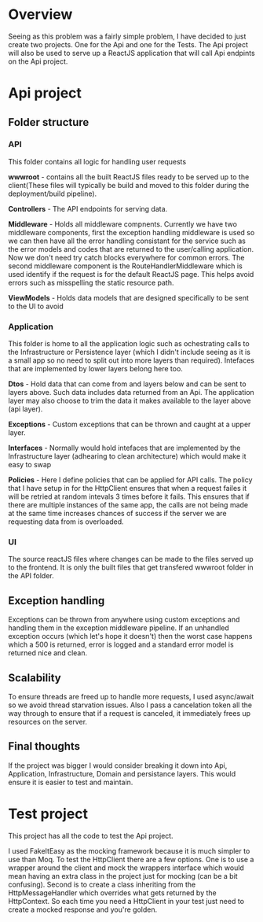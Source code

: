# Overview

Seeing as this problem was a fairly simple problem, I have decided to just create two projects. One for the Api and one for the Tests.
The Api project will also be used to serve up a ReactJS application that will call Api endpints on the Api project. 

# Api project

## Folder structure

### API
This folder contains all logic for handling user requests<br>

**wwwroot** - contains all the built ReactJS files ready to be served up to the client(These files will typically be build and moved to this folder during the deployment/build pipeline).

**Controllers** - The API endpoints for serving data.

**Middleware** - Holds all middleware compnents. Currently we have two middleware components, first the exception handling middleware is used so we can then have all the error handling consistant for the service such as the error models and codes that are returned to the user/calling application. Now we don't need try catch blocks everywhere for common errors. The second middleware component is the RouteHandlerMiddleware which is used identify if the request is for the default ReactJS page. This helps avoid errors such as misspelling the static resource path.

**ViewModels** - Holds data models that are designed specifically to be sent to the UI to avoid

### Application
This folder is home to all the application logic such as ochestrating calls to the Infrastructure or Persistence layer (which I didn't include seeing as it is a small app so no need to split out into more layers than required). Intefaces that are implemented by lower layers belong here too.

**Dtos** - Hold data that can come from and layers below and can be sent to layers above. Such data includes data returned from an Api. The application layer may also choose to trim the data it makes available to the layer above (api layer). 

**Exceptions** - Custom exceptions that can be thrown and caught at a upper layer.

**Interfaces** - Normally would hold intefaces that are implemented by the Infrastructure layer (adhearing to clean architecture) which would make it easy to swap

**Policies** - Here I define policies that can be applied for API calls. The policy that I have setup in for the HttpClient ensures that when a request failes it will be retried at random intevals 3 times before it fails. This ensures that if there are multiple instances of the same app, the calls are not being made at the same time increases chances of success if the server we are requesting data from is overloaded.

### UI
The source reactJS files where changes can be made to the files served up to the frontend. It is only the built files that get transfered wwwroot folder in the API folder.

## Exception handling
Exceptions can be thrown from anywhere using custom exceptions and handling them in the exception middleware pipeline. If an unhandled exception occurs (which let's hope it doesn't) then the worst case happens which a 500 is returned, error is logged and a standard error model is returned nice and clean.

## Scalability
To ensure threads are freed up to handle more requests, I used async/await so we avoid thread starvation issues. Also I pass a cancelation token all the way through to ensure that if a request is canceled, it immediately frees up resources on the server.

## Final thoughts

If the project was bigger I would consider breaking it down into Api, Application, Infrastructure, Domain and persistance layers. This would ensure it is easier to test and maintain.


# Test project

This project has all the code to test the Api project.

I used FakeItEasy as the mocking framework because it is much simpler to use than Moq. 
To test the HttpClient there are a few options. One is to use a wrapper around the client and mock the wrappers interface which would mean having an extra class in the project just for mocking (can be a bit confusing). Second is to create a class inheriting from the HttpMessageHandler which overrides what gets returned by the HttpContext. So each time you need a HttpClient in your test just need to create a mocked response and you're golden. 